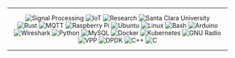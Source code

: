 
---

<div align="center">
    <img src="https://img.shields.io/badge/Signal%20Processing-111827?style=for-the-badge&logo=scipy&logoColor=white" alt="Signal Processing">
    <img src="https://img.shields.io/badge/IoT%20Systems-374151?style=for-the-badge&logo=raspberrypi&logoColor=white" alt="IoT">
    <img src="https://img.shields.io/badge/Research-5A1A1A?style=for-the-badge&logo=researchgate&logoColor=white" alt="Research">
    <img src="https://img.shields.io/badge/Santa%20Clara%20University-990000?style=for-the-badge&logo=academia&logoColor=white" alt="Santa Clara University">
</div>

<div align="center">

  <img src="https://img.shields.io/badge/Rust-000000?style=for-the-badge&logo=rust&logoColor=white" alt="Rust">
  <img src="https://img.shields.io/badge/MQTT-660066?style=for-the-badge&logo=mqtt&logoColor=white" alt="MQTT">
  <img src="https://img.shields.io/badge/Raspberry%20Pi-C51A4A?style=for-the-badge&logo=raspberrypi&logoColor=white" alt="Raspberry Pi">
  <img src="https://img.shields.io/badge/Ubuntu-E95420?style=for-the-badge&logo=ubuntu&logoColor=white" alt="Ubuntu">
  <img src="https://img.shields.io/badge/Linux-FCC624?style=for-the-badge&logo=linux&logoColor=black" alt="Linux">
  <img src="https://img.shields.io/badge/Bash-4EAA25?style=for-the-badge&logo=gnubash&logoColor=white" alt="Bash">
  <img src="https://img.shields.io/badge/Arduino-00979D?style=for-the-badge&logo=arduino&logoColor=white" alt="Arduino">
  <img src="https://img.shields.io/badge/Wireshark-1679A7?style=for-the-badge&logo=wireshark&logoColor=white" alt="Wireshark">
  <img src="https://img.shields.io/badge/Python-3776AB?style=for-the-badge&logo=python&logoColor=white" alt="Python">
  <img src="https://img.shields.io/badge/MySQL-4479A1?style=for-the-badge&logo=mysql&logoColor=white" alt="MySQL">
  <img src="https://img.shields.io/badge/Docker-2496ED?style=for-the-badge&logo=docker&logoColor=white" alt="Docker">
  <img src="https://img.shields.io/badge/Kubernetes-326CE5?style=for-the-badge&logo=kubernetes&logoColor=white" alt="Kubernetes">
  <img src="https://img.shields.io/badge/GNU%20Radio-005AF0?style=for-the-badge&logo=amp&logoColor=white" alt="GNU Radio">
  <img src="https://img.shields.io/badge/VPP-0057B7?style=for-the-badge&logo=accenture&logoColor=white" alt="VPP">
  <img src="https://img.shields.io/badge/DPDK-0033A0?style=for-the-badge&logo=apache&logoColor=white" alt="DPDK">
  <img src="https://img.shields.io/badge/C++-00599C?style=for-the-badge&logo=c%2B%2B&logoColor=white" alt="C++">
  <img src="https://img.shields.io/badge/C-A8B9CC?style=for-the-badge&logo=c&logoColor=white" alt="C">

</div>

---

